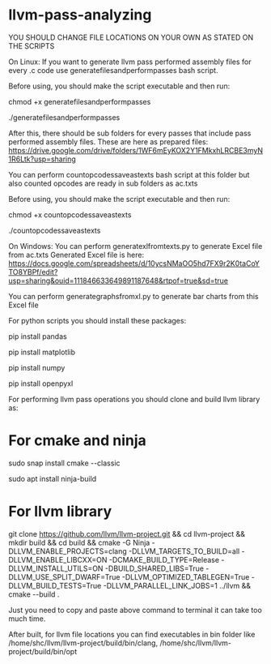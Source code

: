 # llvm-pass-analyzing

YOU SHOULD CHANGE FILE LOCATIONS ON YOUR OWN AS STATED ON THE SCRIPTS

On Linux:
If you want to generate llvm pass performed assembly files for every .c code use generatefilesandperformpasses bash script.

Before using, you should make the script executable and then run:

chmod +x generatefilesandperformpasses

./generatefilesandperformpasses


After this, there should be sub folders for every passes that include pass performed assembly files.
These are here as prepared files: https://drive.google.com/drive/folders/1WF6mEyKOX2Y1FMkxhLRCBE3myN1R6Ltk?usp=sharing

You can perform countopcodessaveastexts bash script at this folder but also counted opcodes are ready in sub folders as ac.txts

Before using, you should make the script executable and then run:

chmod +x countopcodessaveastexts

./countopcodessaveastexts

On Windows:
You can perform generatexlfromtexts.py to generate Excel file from ac.txts
Generated Excel file is here: https://docs.google.com/spreadsheets/d/10ycsNMaOO5hd7FX9r2K0taCoYTO8YBPf/edit?usp=sharing&ouid=111846633649891187648&rtpof=true&sd=true

You can perform generategraphsfromxl.py to generate bar charts from this Excel file

For python scripts you should install these packages:

pip install pandas

pip install matplotlib

pip install numpy

pip install openpyxl


For performing llvm pass operations you should clone and build llvm library as:

# For cmake and ninja
sudo snap install cmake --classic

sudo apt install ninja-build

# For llvm library
git clone https://github.com/llvm/llvm-project.git && cd llvm-project && mkdir build && cd build && cmake -G Ninja -DLLVM_ENABLE_PROJECTS=clang -DLLVM_TARGETS_TO_BUILD=all -DLLVM_ENABLE_LIBCXX=ON -DCMAKE_BUILD_TYPE=Release -DLLVM_INSTALL_UTILS=ON -DBUILD_SHARED_LIBS=True -DLLVM_USE_SPLIT_DWARF=True -DLLVM_OPTIMIZED_TABLEGEN=True -DLLVM_BUILD_TESTS=True -DLLVM_PARALLEL_LINK_JOBS=1 ../llvm && cmake --build .

Just you need to copy and paste above command to terminal it can take too much time.

After built, for llvm file locations you can find executables in bin folder like /home/shc/llvm/llvm-project/build/bin/clang, /home/shc/llvm/llvm-project/build/bin/opt
